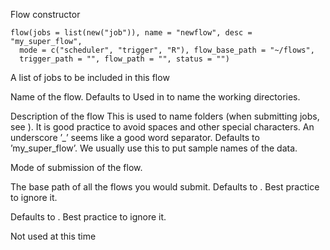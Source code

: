 Flow constructor

    flow(jobs = list(new("job")), name = "newflow", desc = "my_super_flow",
      mode = c("scheduler", "trigger", "R"), flow_base_path = "~/flows",
      trigger_path = "", flow_path = "", status = "")

A list of jobs to be included in this flow

Name of the flow. Defaults to Used in to name the working directories.

Description of the flow This is used to name folders (when submitting
jobs, see ). It is good practice to avoid spaces and other special
characters. An underscore ’\_’ seems like a good word separator.
Defaults to ’my\_super\_flow’. We usually use this to put sample names
of the data.

Mode of submission of the flow.

The base path of all the flows you would submit. Defaults to . Best
practice to ignore it.

Defaults to . Best practice to ignore it.

Not used at this time
